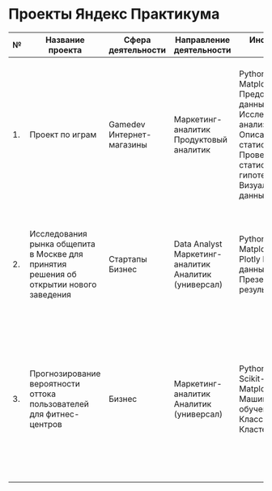 
# Проекты Яндекс Практикума
 
| №  | Название проекта                                                                       | Сфера деятельности        | Направление деятельности                             | Инструменты, навыки                                                                                                                                      | Описание проекта                                                                                                                                                                           |
|----|----------------------------------------------------------------------------------------|---------------------------|------------------------------------------------------|----------------------------------------------------------------------------------------------------------------------------------------------------------|--------------------------------------------------------------------------------------------------------------------------------------------------------------------------------------------|
| 1. | Проект по играм                                                                        | Gamedev Интернет-магазины | Маркетинг-аналитик Продуктовый аналитик              | Python Pandas Matplotlib SciPy Предобработка данных Исследовательский анализ Описательная статистика Проверка статистических гипотез Визуализация данных | Используя исторические данные о продажах компьютерных игр, оценки пользователей и экспертов, жанры и платформы, выявить закономерности, определяющие успешность игры                       |
| 2. | Исследования рынка общепита в Москве для принятия решения об открытии нового заведения | Стартапы Бизнес           | Data Analyst Маркетинг-аналитик Аналитик (универсал) | Python Pandas Matplotlib Seaborn Plotly Визуализация данных Презентация результатов                                                                      | Исследование рынка общественного питания на основе открытых данных, подготовка презентации для инвесторов                                                                                  |
| 3. | Прогнозирование вероятности оттока пользователей для фитнес-центров                    | Бизнес                    | Маркетинг-аналитик Аналитик (универсал)              | Python Pandas Scikit-learn Matplotlib Seaborn Машинное обучение Классификация Кластеризация                                                              | На основе данных о посетителях сети фитнес- центров спрогнозировать вероятность оттока для каждого клиента в следующем месяце, сформировать с помощью кластеризации портреты пользователей |












